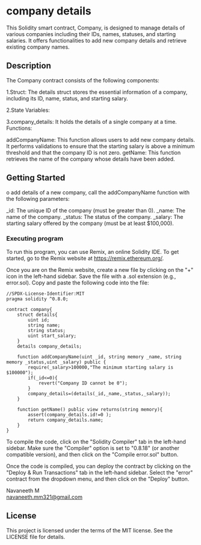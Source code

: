 # company details

This Solidity smart contract, Company, is designed to manage details of various companies including their IDs, names, statuses, and starting salaries. It offers functionalities to add new company details and retrieve existing company names.

## Description

The Company contract consists of the following components:

1.Struct: The details struct stores the essential information of a company, including its ID, name, status, and starting salary.

2.State Variables:

3.company_details: It holds the details of a single company at a time.
Functions:

addCompanyName: This function allows users to add new company details. It performs validations to ensure that the starting salary is above a minimum threshold and that the company ID is not zero.
getName: This function retrieves the name of the company whose details have been added.

## Getting Started
o add details of a new company, call the addCompanyName function with the following parameters:

_id: The unique ID of the company (must be greater than 0).
_name: The name of the company.
_status: The status of the company.
_salary: The starting salary offered by the company (must be at least $100,000).
### Executing program

To run this program, you can use Remix, an online Solidity IDE. To get started, go to the Remix website at https://remix.ethereum.org/.

Once you are on the Remix website, create a new file by clicking on the "+" icon in the left-hand sidebar. Save the file with a .sol extension (e.g., error.sol). Copy and paste the following code into the file:

```solidity
//SPDX-License-Identifier:MIT
pragma solidity ^0.8.0;

contract company{
    struct details{
        uint id;
        string name;
        string status;
        uint start_salary;
    }
    details company_details;

    function addCompanyName(uint _id, string memory _name, string memory _status,uint _salary) public {
        require(_salary>100000,"The minimum starting salary is $100000");
        if(_id<=0){
            revert("Company ID cannot be 0");
        }
        company_details=(details(_id,_name,_status,_salary));
    }

    function getName() public view returns(string memory){
        assert(company_details.id!=0 );
        return company_details.name;
    }
}

```

To compile the code, click on the "Solidity Compiler" tab in the left-hand sidebar. Make sure the "Compiler" option is set to "0.8.18" (or another compatible version), and then click on the "Compile error.sol" button.

Once the code is compiled, you can deploy the contract by clicking on the "Deploy & Run Transactions" tab in the left-hand sidebar. Select the "error" contract from the dropdown menu, and then click on the "Deploy" button.



Navaneeth M  
navaneeth.mm321@gmail.com


## License

This project is licensed under the terms of the MIT license. See the LICENSE file for details.

